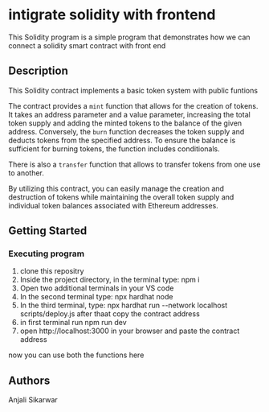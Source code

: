 # intigrate solidity with frontend

This Solidity program is a simple  program that demonstrates how we can connect a solidity smart contract with front end

## Description

This Solidity contract implements a basic token system with public funtions

The contract provides a `mint` function that allows for the creation of tokens. It takes an address parameter and a value parameter, increasing the total token supply and adding the minted tokens to the balance of the given address. Conversely, the `burn` function decreases the token supply and deducts tokens from the specified address. To ensure the balance is sufficient for burning tokens, the function includes conditionals.

There is also a `transfer` function that allows to transfer tokens from one use to another.

By utilizing this contract, you can easily manage the creation and destruction of tokens while maintaining the overall token supply and individual token balances associated with Ethereum addresses.

## Getting Started

### Executing program

1. clone this repositry
2. Inside the project directory, in the terminal type: npm i
3. Open two additional terminals in your VS code
4. In the second terminal type: npx hardhat node
5. In the third terminal, type: npx hardhat run --network localhost scripts/deploy.js after thaat copy the contract address
6. in first terminal run npm run dev
7. open http://localhost:3000 in your browser and paste the contract address

now you can use both the functions here

## Authors

Anjali Sikarwar

